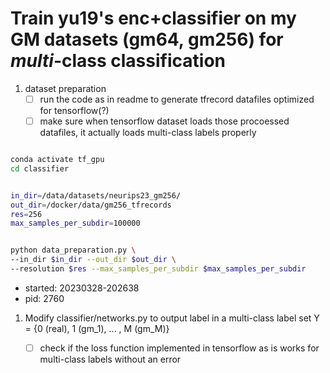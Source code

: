 # Train yu19's enc+classifier on my GM datasets (gm64, gm256) for *multi*-class classification
1. dataset preparation
   - [ ] run the code as in readme to generate tfrecord datafiles optimized for tensorflow(?)
   - [ ] make sure when tensorflow dataset  loads those procoessed datafiles, 
         it actually loads multi-class labels properly
```bash

conda activate tf_gpu
cd classifier


in_dir=/data/datasets/neurips23_gm256/
out_dir=/docker/data/gm256_tfrecords
res=256
max_samples_per_subdir=100000


python data_preparation.py \
--in_dir $in_dir --out_dir $out_dir \
--resolution $res --max_samples_per_subdir $max_samples_per_subdir

```
- started: 20230328-202638
- pid: 2760


1. Modify classifier/networks.py to output label in a multi-class label set
   Y = {0 (real), 1 (gm_1), ... , M (gm_M)}

   - [ ] check if the loss function implemented in tensorflow as is works for multi-class labels without an error
